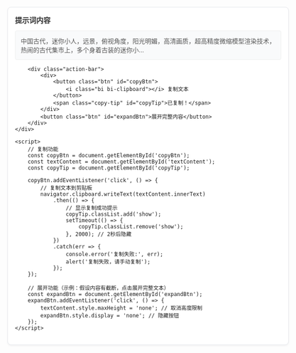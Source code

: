 <!DOCTYPE html>
<html lang="zh-CN">
<head>
    <meta charset="UTF-8">
    <meta name="viewport" content="width=device-width, initial-scale=1.0">
    <!-- 引入图标库（可选，让按钮更美观） -->
    <link rel="stylesheet" href="https://cdn.jsdelivr.net/npm/bootstrap-icons@1.11.2/font/bootstrap-icons.css">
    <title>可复制文本组件</title>
    <style>
        /* 文本容器样式 */
        .copy-card {
            width: 600px;
            margin: 20px auto;
            padding: 16px;
            border: 1px solid #e5e7eb;
            border-radius: 8px;
            background-color: #fff;
            box-shadow: 0 2px 4px rgba(0,0,0,0.05);
            font-family: "PingFang SC", "Microsoft YaHei", sans-serif;
        }
        /* 文本标题 */
        .copy-card h3 {
            margin: 0 0 12px;
            font-size: 16px;
            color: #333;
        }
        /* 文本内容区域 */
        .copy-text {
            padding: 12px;
            border: 1px solid #eee;
            border-radius: 4px;
            background-color: #f9fafb;
            white-space: pre-wrap; /* 保留换行 */
            font-size: 14px;
            color: #555;
            overflow: auto; /* 超出自动滚动 */
            max-height: 200px; /* 限制高度 */
        }
        /* 操作按钮栏 */
        .action-bar {
            display: flex;
            justify-content: space-between;
            align-items: center;
            margin-top: 12px;
        }
        /* 按钮通用样式 */
        .btn {
            display: inline-flex;
            align-items: center;
            padding: 6px 12px;
            border: 1px solid #ddd;
            border-radius: 4px;
            background-color: #fff;
            cursor: pointer;
            transition: all 0.2s ease;
        }
        .btn:hover {
            border-color: #007bff;
            color: #007bff;
        }
        /* 复制成功提示（可优化为动画） */
        .copy-tip {
            color: #28a745;
            font-size: 13px;
            margin-left: 8px;
            opacity: 0; /* 初始隐藏 */
            transition: opacity 0.3s;
        }
        .copy-tip.show {
            opacity: 1; /* 显示提示 */
        }
    </style>
</head>
<body>
    <!-- 可复制文本组件 -->
    <div class="copy-card">
        <h3>提示词内容</h3>
        <div class="copy-text" id="textContent">中国古代，迷你小人，远景，俯视角度，阳光明媚，高清画质，超高精度微缩模型渲染技术，热闹的古代集市上，多个身着古装的迷你小...</div>
        
        <div class="action-bar">
            <div>
                <button class="btn" id="copyBtn">
                    <i class="bi bi-clipboard"></i> 复制文本
                </button>
                <span class="copy-tip" id="copyTip">已复制！</span>
            </div>
            <button class="btn" id="expandBtn">展开完整内容</button>
        </div>
    </div>

    <script>
        // 复制功能
        const copyBtn = document.getElementById('copyBtn');
        const textContent = document.getElementById('textContent');
        const copyTip = document.getElementById('copyTip');
        
        copyBtn.addEventListener('click', () => {
            // 复制文本到剪贴板
            navigator.clipboard.writeText(textContent.innerText)
                .then(() => {
                    // 显示复制成功提示
                    copyTip.classList.add('show');
                    setTimeout(() => {
                        copyTip.classList.remove('show');
                    }, 2000); // 2秒后隐藏
                })
                .catch(err => {
                    console.error('复制失败:', err);
                    alert('复制失败，请手动复制');
                });
        });

        // 展开功能（示例：假设内容有截断，点击展开完整文本）
        const expandBtn = document.getElementById('expandBtn');
        expandBtn.addEventListener('click', () => {
            textContent.style.maxHeight = 'none'; // 取消高度限制
            expandBtn.style.display = 'none'; // 隐藏按钮
        });
    </script>
</body>
</html>
